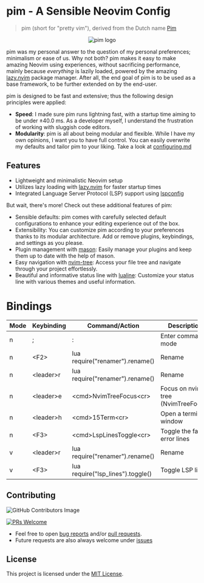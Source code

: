 # pim - A Sensible Neovim Config

> pim (short for "pretty vim"), derived from the Dutch name [Pim](https://nameberry.com/babyname/pim/boy) 

<p align="center">
  <img src="https://github.com/therealnv6/pim/blob/main/pim_logo.png" alt="pim logo">
</p>

pim was my personal answer to the question of my personal preferences; minimalism or ease of us. Why not both? 
pim makes it easy to make amazing Neovim using experiences, without sacrificing performance, mainly because
*everything* is lazily loaded, powered by the amazing [lazy.nvim](https://github.com/folke/lazy.nvim) package manager. 
After all, the end goal of pim is to be used as a base framework, to be further extended on by the end-user.

pim is designed to be fast and extensive; thus the following design principles were applied:

- **Speed**: I made sure pim runs lightning fast, with a startup time aiming to be under ±40.0 ms. As a developer myself, 
I understand the frustration of working with sluggish code editors.
- **Modularity**: pim is all about being modular and flexible. While I have my own opinions, 
I want you to have full control. You can easily overwrite my defaults and tailor pim to your liking. Take a look at [configuring.md](https://egirldev.gay)

## Features

- Lightweight and minimalistic Neovim setup
- Utilizes lazy loading with [lazy.nvim](https://github.com/folke/lazy.nvim) for faster startup times
- Integrated Language Server Protocol (LSP) support using [lspconfig](https://github.com/neovim/nvim-lspconfig)

But wait, there's more! Check out these additional features of pim:

- Sensible defaults: pim comes with carefully selected default configurations to enhance your editing experience out of the box.
- Extensibility: You can customize pim according to your preferences thanks to its modular architecture. Add or remove plugins, keybindings, and settings as you please.
- Plugin management with [mason](https://github.com/therealnv6/mason): Easily manage your plugins and keep them up to date with the help of mason.
- Easy navigation with [nvim-tree](https://github.com/kyazdani42/nvim-tree.lua): Access your file tree and navigate through your project effortlessly.
- Beautiful and informative status line with [lualine](https://github.com/hoob3rt/lualine.nvim): Customize your status line with various themes and useful information.

# Bindings 

| Mode | Keybinding    | Command/Action                                  | Description                              |
|------|---------------|-------------------------------------------------|------------------------------------------|
| n    | ;             | :                                               | Enter command mode                       |
| n    | \<F2>         | lua require("renamer").rename()                 | Rename                                   |
| n    | \<leader>r    | lua require("renamer").rename()                 | Rename                                   |
| n    | \<leader>e    | \<cmd>NvimTreeFocus\<cr>                        | Focus on nvim-tree (NvimTreeFocus)       |
| n    | \<leader>h    | \<cmd>15Term\<cr>                               | Open a terminal window                   |
| n    | \<F3>         | \<cmd>LspLinesToggle\<cr>                       | Toggle the fancy error lines             |
| v    | \<leader>r    | lua require("renamer").rename()                 | Rename                                   |
| v    | \<F3>         | lua require("lsp_lines").toggle()               | Toggle LSP lines                         |

## Contributing
 
![GitHub Contributors Image](https://contrib.rocks/image?repo=therealnv6/pim)

[![PRs Welcome](https://img.shields.io/badge/PRs-welcome-brightgreen.svg?style=flat-square)](https://makeapullrequest.com) 
* Feel free to open [bug reports](issues) and/or [pull requests](/pulls). 
* Future requests are also always welcome under [issues](/issues)

## License

This project is licensed under the [MIT License](https://github.com/therealnv6/pim/blob/main/LICENSE).
